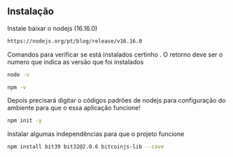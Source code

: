 
## Instalação

Instale baixar o nodejs (16.16.0)
```bash
https://nodejs.org/pt/blog/release/v16.16.0
```
    
Comandos para verificar se está instalados certinho . O retorno deve ser o numero que indica as versão que foi instalados

```bash
node -v
```
```bash
npm -v
````

Depois precisará digitar o códigos padrões de nodejs para configuração do ambiente para que o essa aplicação funcione!

```bash
npm init -y
````

Instalar algumas independências para que o projeto funcione
```bash
npm install bit39 bit32@2.0.6 bitcoinjs-lib --save
```

